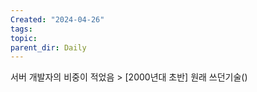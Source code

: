 ```yaml
---
Created: "2024-04-26"
tags: 
topic: 
parent_dir: Daily
---
```

서버 개발자의 비중이 적었음 > [2000년대 초반] 원래 쓰던기술()
